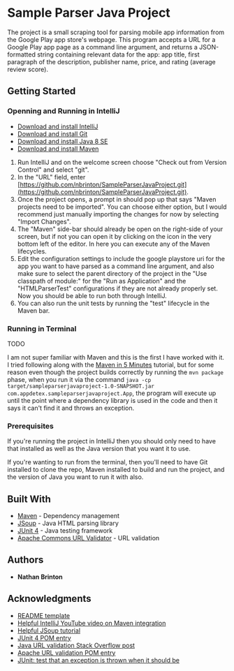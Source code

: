 # Sample Parser Java Project

The project is a small scraping tool for parsing mobile app information from the Google Play app store's webpage. This 
program accepts a URL for a Google Play app page as a command line argument, and returns a JSON-formatted string 
containing relevant data for the app: app title, first paragraph of the description, publisher name, price, and rating
(average review score).

## Getting Started

### Openning and Running in IntelliJ
* [Download and install IntelliJ](https://www.jetbrains.com/idea/download/)
* [Download and install Git](https://git-scm.com/downloads)
* [Download and install Java 8 SE](https://www.oracle.com/technetwork/java/javase/downloads/jdk8-downloads-2133151.html)
* [Download and install Maven](https://maven.apache.org/download.cgi)

1) Run IntelliJ and on the welcome screen choose "Check out from Version Control" and
select "git".
2) In the "URL" field, enter [https://github.com/nbrinton/SampleParserJavaProject.git](https://github.com/nbrinton/SampleParserJavaProject.git).
3) Once the project opens, a prompt in should pop up that says "Maven projects need to be imported". You can choose 
either option, but I would recommend just manually importing the changes for now by selecting "Import Changes".
4) The "Maven" side-bar should already be open on the right-side of your screen, but if not you can open it by clicking
on the icon in the very bottom left of the editor. In here you can execute any of the Maven lifecycles.
5) Edit the configuration settings to include the google playstore uri for the app you want to have parsed as a command
line argument, and also make sure to select the parent directory of the project in the "Use classpath of module:" for 
the "Run as Application" and the "HTMLParserTest" configurations if they are not already properly set. Now you should be
able to run both through IntelliJ.
6) You can also run the unit tests by running the "test" lifecycle in the Maven bar.


### Running in Terminal
TODO

I am not super familiar with Maven and this is the first I have worked with it. I tried following along with the 
[Maven in 5 Minutes](https://maven.apache.org/guides/getting-started/maven-in-five-minutes.html) tutorial, but for some
reason even though the project builds correctly by running the `mvn package` phase, when you run it via the command
`java -cp target/sampleparserjavaproject-1.0-SNAPSHOT.jar com.appdetex.sampleparserjavaproject.App`, the program will
execute up until the point where a dependency library is used in the code and then it says it can't find it and throws
an exception.


### Prerequisites
If you're running the project in IntelliJ then you should only need to have that installed as well as the Java version
that you want it to use.

If you're wanting to run from the terminal, then you'll need to have Git installed to clone the repo, Maven installed to
build and run the project, and the version of Java you want to run it with also.

## Built With
* [Maven](https://maven.apache.org/) - Dependency management
* [JSoup](https://jsoup.org/) - Java HTML parsing library
* [JUnit 4](https://junit.org/junit4/) - Java testing framework
* [Apache Commons URL Validator](http://commons.apache.org/proper/commons-validator/apidocs/org/apache/commons/validator/routines/UrlValidator.html) - URL validation

## Authors
* **Nathan Brinton**

## Acknowledgments
* [README template](https://gist.github.com/PurpleBooth/109311bb0361f32d87a2)
* [Helpful IntelliJ YouTube video on Maven integration](https://www.youtube.com/watch?v=pt3uB0sd5kY)
* [Helpful JSoup tutorial](https://medium.com/@werdna3232/how-to-use-jsoup-to-scrape-webpages-tutorial-d0a676661b4a)
* [JUnit 4 POM entry](https://github.com/junit-team/junit4/wiki/Download-and-Install)
* [Java URL validation Stack Overflow post](https://stackoverflow.com/questions/2230676/how-to-check-for-a-valid-url-in-java)
* [Apache URL validation POM entry](https://mvnrepository.com/artifact/commons-validator/commons-validator/1.4.0)
* [JUnit: test that an exception is thrown when it should be](https://www.codejava.net/testing/junit-test-exception-examples-how-to-assert-an-exception-is-thrown)

